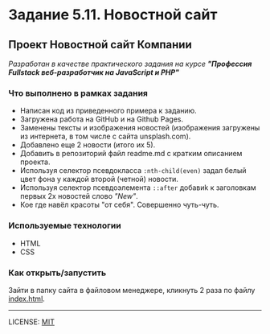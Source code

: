 # Задание 5.11. Новостной сайт

## Проект Новостной сайт Компании

_Разработан в качестве практического задания на курсе **"Профессия Fullstack веб-разработчик на JavaScript и PHP"**_

### Что выполнено в рамках задания

- Написан код из приведенного примера к заданию.
- Загружена работа на GitHub и на Github Pages.
- Заменены тексты и изображения новостей (изображения загружены из интернета, в том числе с сайта unsplash.com).
- Добавлено еще 2 новости (итого их 5).
- Добавить в репозиторий файл readme.md с кратким описанием проекта.
- Используя селектор псевдокласса `:nth-child(even)` задал белый цвет фона у каждой второй (четной) новости.
- Используя селектор псевдоэлемента `::after` добавиk к заголовкам пeрвых 2х новостей слово _"New"_.
- Кое где навёл красоты "от себя". Совершенно чуть-чуть.

### Используемые технологии

- HTML
- CSS

### Как открыть/запустить

Зайти в папку сайта в файловом менеджере, кликнуть 2 раза по файлу [index.html](index.html).

---

LICENSE: [MIT](/license.md)
